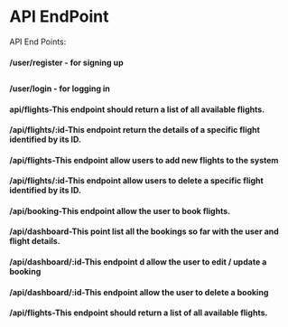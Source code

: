 # API EndPoint
API End Points:

<h4>/user/register - for signing up<h2></h4>
<h4>/user/login - for logging in</h4>
<h4>api/flights-This endpoint should return a list of all available flights.</h4>
<h4>/api/flights/:id-This endpoint  return the details of a specific flight identified by its ID.</h4>
<h4>/api/flights-This endpoint  allow users to add new flights to the system</h4>
<h4>/api/flights/:id-This endpoint allow users to delete a specific flight identified by its ID.</h4>
<h4>/api/booking-This endpoint  allow the user to book flights.</h4>
<h4>/api/dashboard-This point  list all the bookings so far with the user and flight details. 
</h4>
<h4>/api/dashboard/:id-This endpoint d allow the user to edit / update a booking</h4>
<h4>/api/dashboard/:id-This endpoint  allow the user to delete a booking</h4>
<h4>/api/flights-This endpoint should return a list of all available flights.
</h4>

